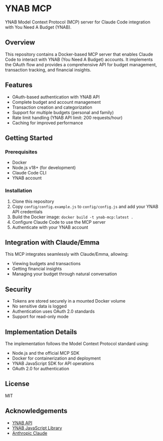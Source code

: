 # YNAB MCP

YNAB Model Context Protocol (MCP) server for Claude Code integration with You Need A Budget (YNAB).

## Overview

This repository contains a Docker-based MCP server that enables Claude Code to interact with YNAB (You Need A Budget) accounts. It implements the OAuth flow and provides a comprehensive API for budget management, transaction tracking, and financial insights.

## Features

- OAuth-based authentication with YNAB API
- Complete budget and account management
- Transaction creation and categorization
- Support for multiple budgets (personal and family)
- Rate limit handling (YNAB API limit: 200 requests/hour)
- Caching for improved performance

## Getting Started

### Prerequisites

- Docker
- Node.js v18+ (for development)
- Claude Code CLI
- YNAB account

### Installation

1. Clone this repository
2. Copy `config/config.example.js` to `config/config.js` and add your YNAB API credentials
3. Build the Docker image: `docker build -t ynab-mcp:latest .`
4. Configure Claude Code to use the MCP server
5. Authenticate with your YNAB account

## Integration with Claude/Emma

This MCP integrates seamlessly with Claude/Emma, allowing:
- Viewing budgets and transactions
- Getting financial insights
- Managing your budget through natural conversation

## Security

- Tokens are stored securely in a mounted Docker volume
- No sensitive data is logged
- Authentication uses OAuth 2.0 standards
- Support for read-only mode

## Implementation Details

The implementation follows the Model Context Protocol standard using:
- Node.js and the official MCP SDK
- Docker for containerization and deployment
- YNAB JavaScript SDK for API operations
- OAuth 2.0 for authentication

## License

MIT

## Acknowledgements

- [YNAB API](https://api.youneedabudget.com/)
- [YNAB JavaScript Library](https://github.com/ynab/ynab-sdk-js)
- [Anthropic Claude](https://claude.ai/)
